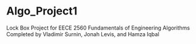 # Algo_Project1

Lock Box Project for EECE 2560 Fundamentals of Engineering Algorithms
Completed by Vladimir Surnin, Jonah Levis, and Hamza Iqbal
